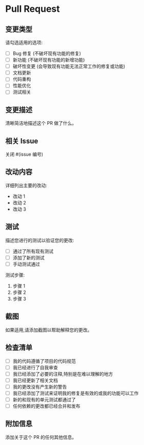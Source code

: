 # Pull Request

## 变更类型

请勾选适用的选项:

- [ ] Bug 修复 (不破坏现有功能的修复)
- [ ] 新功能 (不破坏现有功能的新增功能)
- [ ] 破坏性变更 (会导致现有功能无法正常工作的修复或功能)
- [ ] 文档更新
- [ ] 代码重构
- [ ] 性能优化
- [ ] 测试相关

## 变更描述

清晰简洁地描述这个 PR 做了什么。

## 相关 Issue

关闭 #(issue 编号)

## 改动内容

详细列出主要的改动:

- 改动 1
- 改动 2
- 改动 3

## 测试

描述您进行的测试以验证您的更改:

- [ ] 通过了所有现有测试
- [ ] 添加了新的测试
- [ ] 手动测试通过

测试步骤:
1. 步骤 1
2. 步骤 2
3. 步骤 3

## 截图

如果适用,请添加截图以帮助解释您的更改。

## 检查清单

- [ ] 我的代码遵循了项目的代码规范
- [ ] 我已经进行了自我审查
- [ ] 我已经添加了必要的注释,特别是在难以理解的地方
- [ ] 我已经更新了相关文档
- [ ] 我的更改没有产生新的警告
- [ ] 我已经添加了测试来证明我的修复是有效的或我的功能可以工作
- [ ] 新的和现有的单元测试都通过了
- [ ] 任何依赖的更改都已经合并和发布

## 附加信息

添加关于这个 PR 的任何其他信息。

